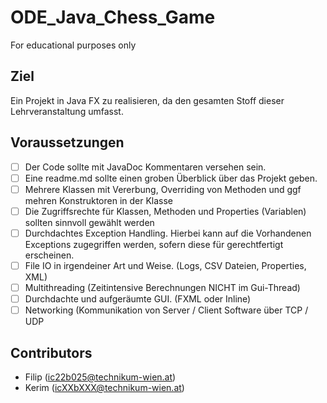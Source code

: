 # ODE_Java_Chess_Game
For educational purposes only

## Ziel
Ein Projekt in Java FX zu realisieren, da den gesamten Stoff dieser Lehrveranstaltung umfasst.



## Voraussetzungen
- [ ] Der Code sollte mit JavaDoc Kommentaren versehen sein.<br>
- [ ] Eine readme.md sollte einen groben Überblick über das Projekt geben.<br>
- [ ] Mehrere Klassen mit Vererbung, Overriding von Methoden und ggf mehren Konstruktoren in der Klasse<br>
- [ ] Die Zugriffsrechte für Klassen, Methoden und Properties (Variablen) sollten sinnvoll gewählt werden<br>
- [ ] Durchdachtes Exception Handling. Hierbei kann auf die Vorhandenen Exceptions zugegriffen werden, sofern diese für gerechtfertigt erscheinen.<br>
- [ ] File IO in irgendeiner Art und Weise. (Logs, CSV Dateien, Properties, XML)<br>
- [ ] Multithreading (Zeitintensive Berechnungen NICHT im Gui-Thread)<br>
- [ ] Durchdachte und aufgeräumte GUI. (FXML oder Inline)<br>
- [ ] Networking (Kommunikation von Server / Client Software über TCP / UDP

## Contributors
- Filip (ic22b025@technikum-wien.at)
- Kerim (icXXbXXX@technikum-wien.at)
